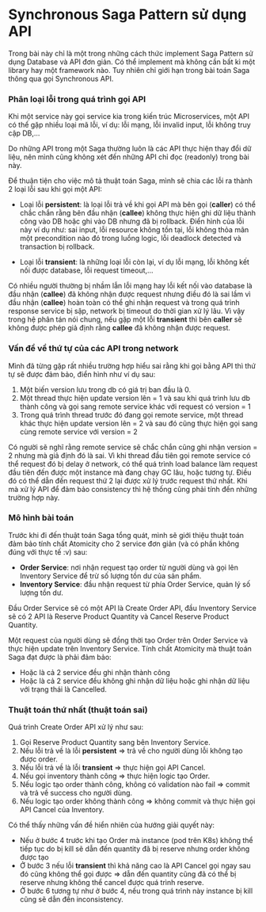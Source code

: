 # Synchronous Saga Pattern sử dụng API

Trong bài này chỉ là một trong những cách thức implement Saga Pattern sử dụng
Database và API đơn giản. Có thể implement mà không cần bất kì một library hay
một framework nào. Tuy nhiên chỉ giới hạn trong bài toán Saga thông qua gọi Synchronous API.

### Phân loại lỗi trong quá trình gọi API

Khi một service này gọi service kia trong kiến trúc Microservices, một API có thể gặp
nhiều loại mã lỗi, ví dụ: lỗi mạng, lỗi invalid input, lỗi không truy cập DB,...

Do những API trong một Saga thường luôn là các API thực hiện thay đổi dữ liệu, nên mình cũng không xét đến
những API chỉ đọc (readonly) trong bài này.

Để thuận tiện cho việc mô tả thuật toán Saga, mình sẽ chia các lỗi ra thành 2 loại lỗi sau khi gọi một API:

* Loại lỗi **persistent**: là loại lỗi trả về khi gọi API mà bên gọi (**caller**) có thể chắc chắn rằng bên đầu
  nhận (**callee**) không thực hiện ghi dữ liệu thành công vào DB hoặc ghi vào DB nhưng đã bị rollback. Điển hình
  của lỗi này ví dụ như: sai input, lỗi resource không tồn tại, lỗi không thỏa mãn
  một precondition nào đó trong luồng logic, lỗi deadlock detected và transaction bị rollback.

* Loại lỗi **transient**: là những loại lỗi còn lại, ví dụ lỗi mạng,
  lỗi không kết nối được database, lỗi request timeout,...

Có nhiều người thường bị nhầm lẫn lỗi mạng hay lỗi kết nối vào database là đầu nhận (**callee**) đã không
nhận được request nhưng điều đó là sai lầm vì đầu nhận (**callee**) hoàn toàn có thể
ghi nhận request và trong quá trình response service bị sập, network bị timeout do thời gian xử lý lâu.
Vì vậy trong hệ phân tán nói chung, nếu gặp một lỗi **transient** thì bên **caller** sẽ không được phép
giả định rằng **callee** đã không nhận được request.

### Vấn đề về thứ tự của các API trong network
Mình đã từng gặp rất nhiều trường hợp hiểu sai rằng khi gọi bằng API thì thứ tự sẽ được đảm bảo,
điển hình như ví dụ sau:

1) Một biến version lưu trong db có giá trị ban đầu là 0.
2) Một thread thực hiện update version lên = 1 và sau khi quá trình lưu db 
thành công và gọi sang remote service khác với request có version = 1
3) Trong quá trình thread trước đó đang gọi remote service, một thread khác thực hiện update version lên = 2
và sau đó cũng thực hiện gọi sang cùng remote service với version = 2

Có người sẽ nghĩ rằng remote service sẽ chắc chắn cũng ghi nhận version = 2 nhưng mà giả định đó là sai.
Vì khi thread đầu tiên gọi remote service có thể request đó bị delay ở network, có thể quá trình
load balance làm request đầu tiên đến được một instance mà đang chạy GC lâu, hoặc tương tự.
Điều đó có thể dẫn đến request thứ 2 lại được xử lý trước request thứ nhất.
Khi mà xử lý API để đảm bảo consistency thì hệ thống cũng phải tính đến những trường hợp này.

### Mô hình bài toán
Trước khi đi đến thuật toán Saga tổng quát, mình sẽ giới thiệu thuật toán đảm bảo tính
chất Atomicity cho 2 service đơn giản (và có phần không đúng với thực tế :v) sau:
* **Order Service**: nơi nhận request tạo order từ người dùng và gọi lên Inventory Service
để trừ số lượng tồn dư của sản phẩm.
* **Inventory Service**: đầu nhận request từ phía Order Service, quản lý số lượng tồn dư.

Đầu Order Service sẽ có một API là Create Order API, đầu Inventory Service sẽ có 2 API là
Reserve Product Quantity và Cancel Reserve Product Quantity. 

Một request của người dùng sẽ đồng thời tạo Order trên Order Service
và thực hiện update trên Inventory Service. Tính chất Atomicity mà thuật toán Saga đạt được
là phải đảm bảo:
* Hoặc là cả 2 service đều ghi nhận thành công
* Hoặc là cả 2 service đều không ghi nhận dữ liệu hoặc ghi nhận dữ liệu với trạng thái là Cancelled.

### Thuật toán thứ nhất (thuật toán sai)
Quá trình Create Order API xử lý như sau:
1) Gọi Reserve Product Quantity sang bên Inventory Service.
2) Nếu lỗi trả về là lỗi **persistent** => trả về cho người dùng lỗi không tạo được order.
3) Nếu lỗi trả về là lỗi **transient** => thực hiện gọi API Cancel.
4) Nếu gọi inventory thành công => thực hiện logic tạo Order.
5) Nếu logic tạo order thành công, không có validation nào fail => commit và trả về success cho người dùng.
6) Nếu logic tạo order không thành công => không commit và thực hiện gọi API Cancel của Inventory.

Có thể thấy những vấn đề hiển nhiên của hướng giải quyết này:
* Nếu ở bước 4 trước khi tạo Order mà instance (pod trên K8s) không thể tiếp tục do bị kill sẽ dẫn
đến quantity đã bị reserve nhưng order không được tạo
* Ở bước 3 nếu lỗi **transient** thì khả năng cao là API Cancel
gọi ngay sau đó cũng không thể gọi được => dẫn đến quantity cũng đã có thể bị reserve nhưng không thể
cancel được quá trình reserve.
* Ở bước 6 tương tự như ở bước 4, nếu trong quá trình này instance bị kill cũng sẽ dẫn đến inconsistency.